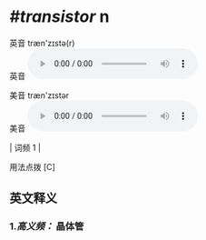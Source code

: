 # ***\#transistor*** n
英音 træn'zɪstə(r)  
英音
<audio src="./media/transistor-b.aac" controls="controls"></audio>

美音 træn'zɪstər  
美音
<audio src="./media/transistor.aac" controls="controls"></audio>



| 词频 1 |  

用法点拨  [C]

英文释义
---
### 1.*高义频：* **晶体管**  


